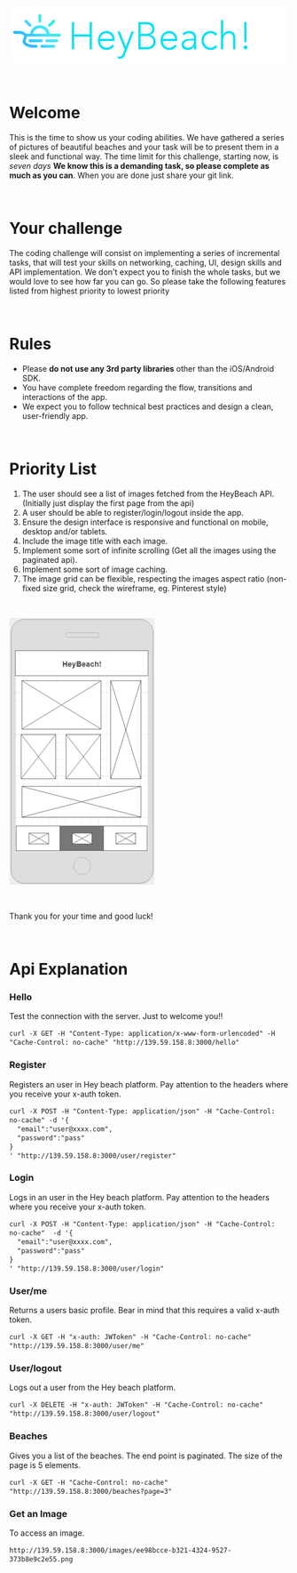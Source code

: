 ![heybeach](_assets/heybeach_header.png)

<br>

# Welcome
This is the time to show us your coding abilities. We have gathered a series of pictures of beautiful beaches and your
task will be to present them in a sleek and functional way.
The time limit for this challenge, starting now, is _seven days_ **We know this is a demanding task,
so please complete as much as you can**. When you are done just share your git link.

<br>

# Your challenge
The coding challenge will consist on implementing a series of incremental tasks, that will test your skills on
networking, caching, UI, design skills and API implementation. We don't expect you to finish the whole tasks,
but we would love to see how far you can go. So please take the following features listed from highest priority to lowest priority

<br>

# Rules
- Please **do not use any 3rd party libraries** other than the iOS/Android SDK.
- You have complete freedom regarding the flow, transitions and interactions of the app.
- We expect you to follow technical best practices and design a clean, user-friendly app.
<br>

# Priority List
1. The user should see a list of images fetched from the HeyBeach API. (Initially just display the first page from the api)
2. A user should be able to register/login/logout inside the app.
3. Ensure the design interface is responsive and functional on mobile, desktop and/or tablets.
4. Include the image title with each image.
5. Implement some sort of infinite scrolling (Get all the images using the paginated api).
6. Implement some sort of image caching.
7. The image grid can be flexible, respecting the images aspect ratio (non-fixed size grid, check the wireframe, eg. Pinterest style)

<br>

![Wireframe](_assets/wireframe.png)

<br>

Thank you for your time and good luck!

<br>


# Api Explanation

### Hello

Test the connection with the server. Just to welcome you!!

```
curl -X GET -H "Content-Type: application/x-www-form-urlencoded" -H "Cache-Control: no-cache" "http://139.59.158.8:3000/hello"
```

### Register

Registers an user in Hey beach platform. Pay attention to the headers where you receive your x-auth token.

```
curl -X POST -H "Content-Type: application/json" -H "Cache-Control: no-cache" -d '{
  "email":"user@xxxx.com",
  "password":"pass"
}
' "http://139.59.158.8:3000/user/register"
```


### Login

Logs in an user in the Hey beach platform. Pay attention to the headers where you receive your x-auth token.

```
curl -X POST -H "Content-Type: application/json" -H "Cache-Control: no-cache"  -d '{
  "email":"user@xxxx.com",
  "password":"pass"
}
' "http://139.59.158.8:3000/user/login"
```

### User/me

Returns a users basic profile. Bear in mind that this requires a valid x-auth token.  

```
curl -X GET -H "x-auth: JWToken" -H "Cache-Control: no-cache" "http://139.59.158.8:3000/user/me"
```

### User/logout

Logs out a user from the Hey beach platform.

```
curl -X DELETE -H "x-auth: JWToken" -H "Cache-Control: no-cache" "http://139.59.158.8:3000/user/logout"
```

### Beaches

Gives you a list of the beaches. The end point is paginated. The size of the page is 5 elements.

```
curl -X GET -H "Cache-Control: no-cache" "http://139.59.158.8:3000/beaches?page=3"
```

### Get an Image

To access an image.

```
http://139.59.158.8:3000/images/ee98bcce-b321-4324-9527-373b8e9c2e55.png
```
